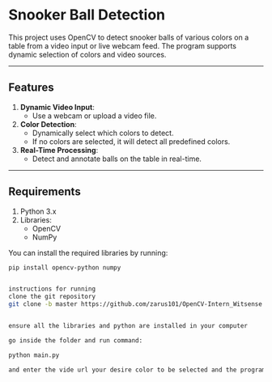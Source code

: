 # Snooker Ball Detection

This project uses OpenCV to detect snooker balls of various colors on a table from a video input or live webcam feed. The program supports dynamic selection of colors and video sources.

---

## Features
1. **Dynamic Video Input**: 
   - Use a webcam or upload a video file.
2. **Color Detection**:
   - Dynamically select which colors to detect.
   - If no colors are selected, it will detect all predefined colors.
3. **Real-Time Processing**:
   - Detect and annotate balls on the table in real-time.

---

## Requirements

1. Python 3.x
2. Libraries:
   - OpenCV
   - NumPy

You can install the required libraries by running:
```bash
pip install opencv-python numpy


instructions for running
clone the git repository
git clone -b master https://github.com/zarus101/OpenCV-Intern_Witsense.git


ensure all the libraries and python are installed in your computer

go inside the folder and run command:

python main.py

and enter the vide url your desire color to be selected and the program will run
